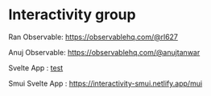 # Interactivity group

Ran Observable: https://observablehq.com/@rl627

Anuj Observable: https://observablehq.com/@anujtanwar

Svelte App : <a href="https://interactivity-v0.netlify.app/chartShow" target="_blank">test</a>

Smui Svelte App : https://interactivity-smui.netlify.app/mui
